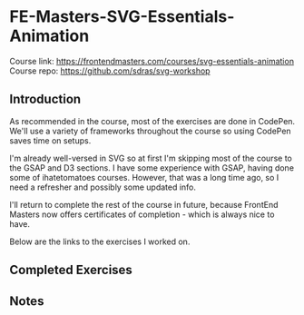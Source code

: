 # FE-Masters-SVG-Essentials-Animation
Course link: https://frontendmasters.com/courses/svg-essentials-animation
Course repo: https://github.com/sdras/svg-workshop

## Introduction
As recommended in the course, most of the exercises are done in CodePen. We'll use a variety of frameworks throughout the course so using CodePen saves time on setups.

I'm already well-versed in SVG so at first I'm skipping most of the course to the GSAP and D3 sections. I have some experience with GSAP, having done some of ihatetomatoes courses. However, that was a long time ago, so I need a refresher and possibly some updated info.

I'll return to complete the rest of the course in future, because FrontEnd Masters now offers certificates of completion - which is always nice to have.

Below are the links to the exercises I worked on.

## Completed Exercises

## Notes

